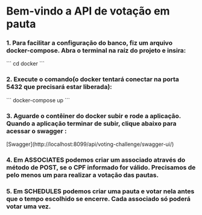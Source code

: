 <h1>Bem-vindo a API de votação em pauta</h1>

<h3>1. Para facilitar a configuração do banco, fiz um arquivo docker-compose. Abra o terminal na raíz do projeto e 
insira:</h3>
```
cd docker
```
<h3>2. Execute o comando(o docker tentará conectar na porta 5432 que precisará estar liberada):</h3>
```
docker-compose up
```
<h3>3. Aguarde o contêiner do docker subir e rode a aplicação. Quando a aplicação terminar de subir, clique abaixo para acessar o swagger :</h3>
[Swagger](http://localhost:8099/api/voting-challenge/swagger-ui/)
<h3>4. Em ASSOCIATES podemos criar um associado através do método de POST, se o CPF informado for válido. Precisamos de pelo menos um para realizar a votação das pautas.</h3>
<h3>5. Em SCHEDULES podemos criar uma pauta e votar nela antes que o tempo escolhido se encerre. Cada associado só poderá votar uma vez.</h3>